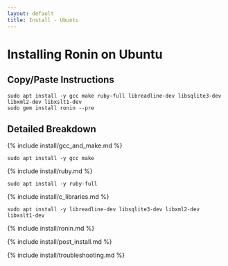 ```yaml
---
layout: default
title: Install - Ubuntu
---
```


# Installing Ronin on Ubuntu

## Copy/Paste Instructions

```shell
sudo apt install -y gcc make ruby-full libreadline-dev libsqlite3-dev libxml2-dev libxslt1-dev
sudo gem install ronin --pre
```

## Detailed Breakdown

{% include install/gcc_and_make.md %}

```shell
sudo apt install -y gcc make
```

{% include install/ruby.md %}

```shell
sudo apt install -y ruby-full
```

{% include install/c_libraries.md %}

```shell
sudo apt install -y libreadline-dev libsqlite3-dev libxml2-dev libxslt1-dev
```

{% include install/ronin.md %}

{% include install/post_install.md %}

{% include install/troubleshooting.md %}
